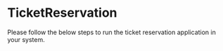 # TicketReservation
Please follow the below steps to run the ticket reservation application in your system.